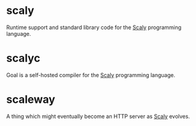 # scaly

Runtime support and standard library code for the [Scaly](http://scaly.io) programming language.

# scalyc

Goal is a self-hosted compiler for the [Scaly](http://scaly.io) programming language.

# scaleway

A thing which might eventually become an HTTP server as [Scaly](http://scaly.io) evolves.

